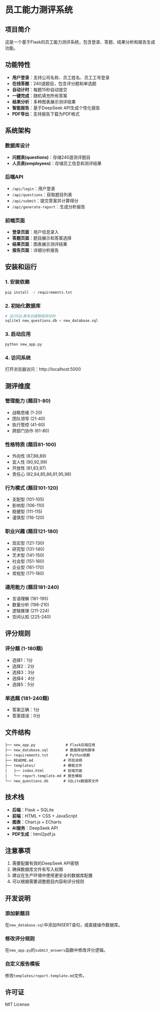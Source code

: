 # 员工能力测评系统

## 项目简介

这是一个基于Flask的员工能力测评系统，包含登录、答题、结果分析和报告生成功能。

## 功能特性

- **用户登录**：支持公司名称、员工姓名、员工工号登录
- **在线答题**：240道题目，包含评分题和单选题
- **自动计时**：每题15秒自动提交
- **一键完成**：随机填充所有答案
- **结果分析**：多种图表展示测评结果
- **智能报告**：基于DeepSeek API生成个性化报告
- **PDF导出**：支持报告下载为PDF格式

## 系统架构

### 数据库设计
- **问题表(questions)**：存储240道测评题目
- **人员表(employees)**：存储员工信息和测评结果

### 后端API
- `/api/login`：用户登录
- `/api/questions`：获取题目列表
- `/api/submit`：提交答案并计算得分
- `/api/generate-report`：生成分析报告

### 前端页面
- **登录页面**：用户信息录入
- **答题页面**：题目展示和答案选择
- **结果页面**：图表展示测评结果
- **报告页面**：详细分析报告

## 安装和运行

### 1. 安装依赖
```bash
pip install -r requirements.txt
```

### 2. 初始化数据库
```bash
# 运行SQL脚本创建数据库结构
sqlite3 new_questions.db < new_database.sql
```

### 3. 启动应用
```bash
python new_app.py
```

### 4. 访问系统
打开浏览器访问：http://localhost:5000

## 测评维度

### 管理能力 (题目1-80)
- 战略思维 (1-20)
- 团队领导 (21-40)
- 执行管控 (41-60)
- 跨部门协作 (61-80)

### 性格特质 (题目81-100)
- 外向性 (87,88,89)
- 宜人性 (90,92,99)
- 开放性 (81,83,97)
- 责任心 (82,84,85,86,91,95,98)

### 行为模式 (题目101-120)
- 支配型 (101-105)
- 影响型 (106-110)
- 稳健型 (111-115)
- 谨慎型 (116-120)

### 职业兴趣 (题目121-180)
- 现实型 (121-130)
- 研究型 (131-140)
- 艺术型 (141-150)
- 社会型 (151-160)
- 企业型 (161-170)
- 常规型 (171-180)

### 通用能力 (题目181-240)
- 言语理解 (181-195)
- 数量分析 (196-210)
- 逻辑推理 (211-224)
- 空间认知 (225-240)

## 评分规则

### 评分题 (1-180题)
- 选择1：1分
- 选择2：2分
- 选择3：3分
- 选择4：4分
- 选择5：5分

### 单选题 (181-240题)
- 答案正确：1分
- 答案错误：0分

## 文件结构

```
├── new_app.py              # Flask后端应用
├── new_database.sql        # 数据库结构脚本
├── requirements.txt        # Python依赖
├── README.md              # 项目说明
├── templates/             # 模板文件
│   ├── index.html         # 前端页面
│   └── report.template.md # 报告模板
└── new_questions.db       # SQLite数据库文件
```

## 技术栈

- **后端**：Flask + SQLite
- **前端**：HTML + CSS + JavaScript
- **图表**：Chart.js + ECharts
- **AI服务**：DeepSeek API
- **PDF生成**：html2pdf.js

## 注意事项

1. 需要配置有效的DeepSeek API密钥
2. 确保数据库文件有写入权限
3. 建议在生产环境中使用更安全的数据库配置
4. 可以根据需要调整题目内容和评分规则

## 开发说明

### 添加新题目
在`new_database.sql`中添加INSERT语句，或直接操作数据库。

### 修改评分规则
在`new_app.py`的`submit_answers`函数中修改评分逻辑。

### 自定义报告模板
修改`templates/report.template.md`文件。

## 许可证

MIT License 